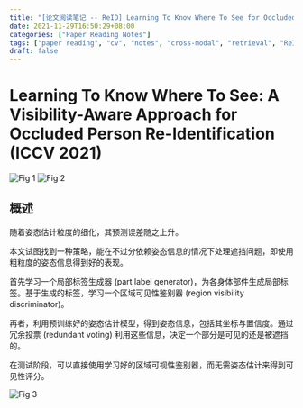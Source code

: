 ```yaml
---
title: "[论文阅读笔记 -- ReID] Learning To Know Where To See for Occluded ReID (ICCV 2021)"
date: 2021-11-29T16:50:29+08:00
categories: ["Paper Reading Notes"]
tags: ["paper reading", "cv", "notes", "cross-modal", "retrieval", "ReID"]
draft: false
---
```


# Learning To Know Where To See: A Visibility-Aware Approach for Occluded Person Re-Identification (ICCV 2021)

![Fig 1](/images/2021/PRN131/1.png)
![Fig 2](/images/2021/PRN131/2.png)

## 概述

随着姿态估计粒度的细化，其预测误差随之上升。  

本文试图找到一种策略，能在不过分依赖姿态信息的情况下处理遮挡问题，即使用粗粒度的姿态信息得到好的表现。  

首先学习一个局部标签生成器 (part label generator)，为各身体部件生成局部标签。基于生成的标签，学习一个区域可见性鉴别器 (region visibility discriminator)。  

再者，利用预训练好的姿态估计模型，得到姿态信息，包括其坐标与置信度。通过冗余投票 (redundant voting) 利用这些信息，决定一个部分是可见的还是被遮挡的。  

在测试阶段，可以直接使用学习好的区域可视性鉴别器，而无需姿态估计来得到可见性评分。  

![Fig 3](/images/2021/PRN131/3.png)



